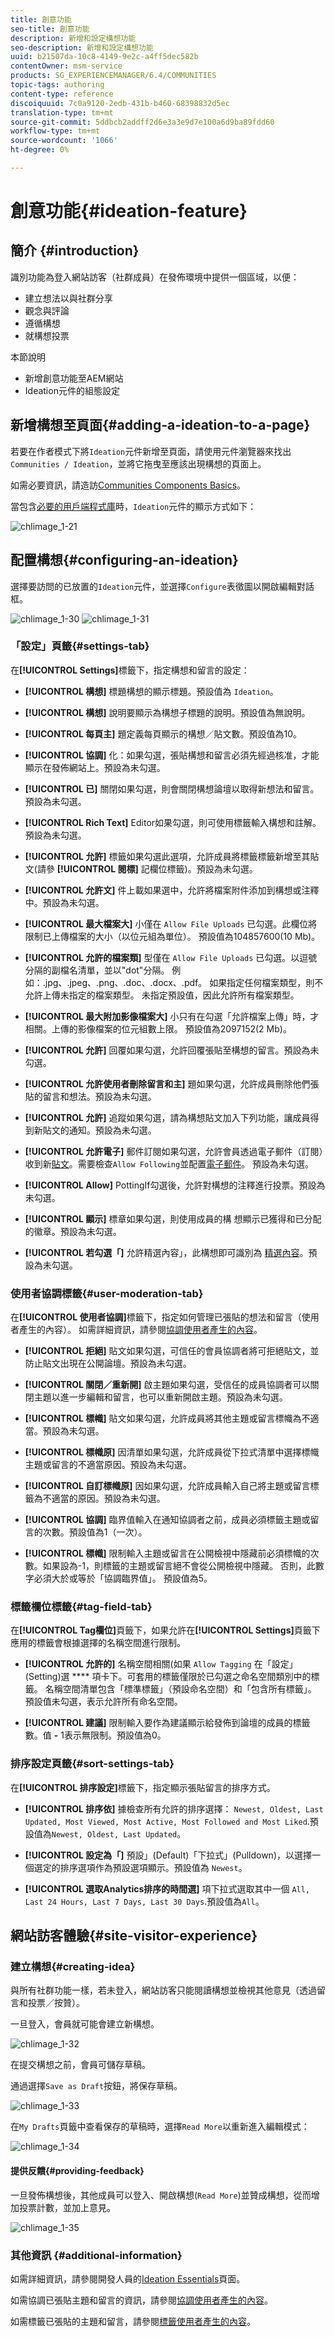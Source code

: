 ```yaml
---
title: 創意功能
seo-title: 創意功能
description: 新增和設定構想功能
seo-description: 新增和設定構想功能
uuid: b21507da-10c8-4149-9e2c-a4ff5dec582b
contentOwner: msm-service
products: SG_EXPERIENCEMANAGER/6.4/COMMUNITIES
topic-tags: authoring
content-type: reference
discoiquuid: 7c0a9120-2edb-431b-b460-68398832d5ec
translation-type: tm+mt
source-git-commit: 5ddbcb2addff2d6e3a3e9d7e100a6d9ba89fdd60
workflow-type: tm+mt
source-wordcount: '1066'
ht-degree: 0%

---
```



# 創意功能{#ideation-feature}

## 簡介 {#introduction}

識別功能為登入網站訪客（社群成員）在發佈環境中提供一個區域，以便：

* 建立想法以與社群分享
* 觀念與評論
* 遵循構想
* 就構想投票

本節說明

* 新增創意功能至AEM網站
* Ideation元件的組態設定

## 新增構想至頁面{#adding-a-ideation-to-a-page}

若要在作者模式下將`Ideation`元件新增至頁面，請使用元件瀏覽器來找出`Communities / Ideation`，並將它拖曳至應該出現構想的頁面上。

如需必要資訊，請造訪[Communities Components Basics](basics.md)。

當包含[必要的用戶端程式庫](ideation.md#essentials-for-client-side)時，`Ideation`元件的顯示方式如下：

![chlimage_1-21](assets/chlimage_1-29.png)

## 配置構想{#configuring-an-ideation}

選擇要訪問的已放置的`Ideation`元件，並選擇`Configure`表徵圖以開啟編輯對話框。

![chlimage_1-30](assets/chlimage_1-30.png) ![chlimage_1-31](assets/chlimage_1-31.png)

### 「設定」頁籤{#settings-tab}

在&#x200B;**[!UICONTROL Settings]**&#x200B;標籤下，指定構想和留言的設定：

* **[!UICONTROL 構想]**
標題構想的顯示標題。預設值為 
`Ideation`。

* **[!UICONTROL 構想]**
說明要顯示為構想子標題的說明。預設值為無說明。

* **[!UICONTROL 每頁主]**
題定義每頁顯示的構想／貼文數。預設值為10。

* **[!UICONTROL 協調]**
化：如果勾選，張貼構想和留言必須先經過核准，才能顯示在發佈網站上。預設為未勾選。

* **[!UICONTROL 已]**
關閉如果勾選，則會關閉構想論壇以取得新想法和留言。預設為未勾選。

* **[!UICONTROL Rich Text]**
Editor如果勾選，則可使用標籤輸入構想和註解。預設為未勾選。

* **[!UICONTROL 允許]**
標籤如果勾選此選項，允許成員將標籤標籤新增至其貼文(請參 **[!UICONTROL 閱標]** 記欄位標籤)。預設為未勾選。

* **[!UICONTROL 允許文]**
件上載如果選中，允許將檔案附件添加到構想或注釋中。預設為未勾選。

* **[!UICONTROL 最大檔案大]**
小僅在 
`Allow File Uploads` 已勾選。此欄位將限制已上傳檔案的大小（以位元組為單位）。 預設值為104857600(10 Mb)。

* **[!UICONTROL 允許的檔案類]**
型僅在 
`Allow File Uploads` 已勾選。以逗號分隔的副檔名清單，並以&quot;dot&quot;分隔。 例如：.jpg、.jpeg、.png、.doc、.docx、.pdf。 如果指定任何檔案類型，則不允許上傳未指定的檔案類型。 未指定預設值，因此允許所有檔案類型。

* **[!UICONTROL 最大附加影像檔案大]**
小只有在勾選「允許檔案上傳」時，才相關。上傳的影像檔案的位元組數上限。 預設值為2097152(2 Mb)。

* **[!UICONTROL 允許]**
回覆如果勾選，允許回覆張貼至構想的留言。預設為未勾選。

* **[!UICONTROL 允許使用者刪除留言和主]**
題如果勾選，允許成員刪除他們張貼的留言和想法。預設為未勾選。

* **[!UICONTROL 允許]**
追蹤如果勾選，請為構想貼文加入下列功能，讓成員得 [](notifications.md) 到新貼文的通知。預設為未勾選。

* **[!UICONTROL 允許電子]**
郵件訂閱如果勾選，允許會員透過電子郵件（訂閱）收到新[貼文](subscriptions.md)。需要檢查`Allow Following`並配置[電子郵件](email.md)。 預設為未勾選。

* **[!UICONTROL Allow]**
PottingIf勾選後，允許對構想的注釋進行投票。預設為未勾選。

* **[!UICONTROL 顯示]**
標章如果勾選，則使用成員的構 [](implementing-scoring.md) 想顯示已獲得和已分配的徽章。預設為未勾選。

* **[!UICONTROL 若勾選「]**
允許精選內容」，此構想即可識別為 [精選內容](featured.md)。預設為未勾選。

### 使用者協調標籤{#user-moderation-tab}

在&#x200B;**[!UICONTROL 使用者協調]**&#x200B;標籤下，指定如何管理已張貼的想法和留言（使用者產生的內容）。 如需詳細資訊，請參閱[協調使用者產生的內容](moderate-ugc.md)。

* **[!UICONTROL 拒絕]**
貼文如果勾選，可信任的會員協調者將可拒絕貼文，並防止貼文出現在公開論壇。預設為未勾選。

* **[!UICONTROL 關閉／重新開]**
啟主題如果勾選，受信任的成員協調者可以關閉主題以進一步編輯和留言，也可以重新開啟主題。預設為未勾選。

* **[!UICONTROL 標幟]**
貼文如果勾選，允許成員將其他主題或留言標幟為不適當。預設為未勾選。

* **[!UICONTROL 標幟原]**
因清單如果勾選，允許成員從下拉式清單中選擇標幟主題或留言的不適當原因。預設為未勾選。

* **[!UICONTROL 自訂標幟原]**
因如果勾選，允許成員輸入自己將主題或留言標籤為不適當的原因。預設為未勾選。

* **[!UICONTROL 協調]**
臨界值輸入在通知協調者之前，成員必須標籤主題或留言的次數。預設值為1（一次）。

* **[!UICONTROL 標幟]**
限制輸入主題或留言在公開檢視中隱藏前必須標幟的次數。如果設為-1，則標籤的主題或留言絕不會從公開檢視中隱藏。 否則，此數字必須大於或等於「協調臨界值」。 預設值為5。

### 標籤欄位標籤{#tag-field-tab}

在&#x200B;**[!UICONTROL Tag欄位]**&#x200B;頁籤下，如果允許在&#x200B;**[!UICONTROL Settings]**&#x200B;頁籤下應用的標籤會根據選擇的名稱空間進行限制。

* **[!UICONTROL 允許的]**
名稱空間相關(如果 
`Allow Tagging` 在「設定」(Setting)選 **** 項卡下。可套用的標籤僅限於已勾選之命名空間類別中的標籤。 名稱空間清單包含「標準標籤」（預設命名空間）和「包含所有標籤」。 預設值未勾選，表示允許所有命名空間。

* **[!UICONTROL 建議]**
限制輸入要作為建議顯示給發佈到論壇的成員的標籤數。值 
**-** 1表示無限制。預設值為0。

### 排序設定頁籤{#sort-settings-tab}

在&#x200B;**[!UICONTROL 排序設定]**&#x200B;標籤下，指定顯示張貼留言的排序方式。

* **[!UICONTROL 排序依]**
據檢查所有允許的排序選擇： 
`Newest, Oldest, Last Updated, Most Viewed, Most Active, Most Followed and Most Liked`.預設值為`Newest, Oldest, Last Updated`。

* **[!UICONTROL 設定為「]**
預設」(Default)「下拉式」(Pulldown)，以選擇一個選定的排序選項作為預設選項顯示。預設值為 
`Newest`。

* **[!UICONTROL 選取Analytics排序的時間選]**
項下拉式選取其中一個 
`All, Last 24 Hours, Last 7 Days, Last 30 Days`.預設值為`All`。

## 網站訪客體驗{#site-visitor-experience}

### 建立構想{#creating-idea}

與所有社群功能一樣，若未登入，網站訪客只能閱讀構想並檢視其他意見（透過留言和投票／按贊）。

一旦登入，會員就可能會建立新構想。

![chlimage_1-32](assets/chlimage_1-32.png)

在提交構想之前，會員可儲存草稿。

通過選擇`Save as Draft`按鈕，將保存草稿。

![chlimage_1-33](assets/chlimage_1-33.png)

在`My Drafts`頁籤中查看保存的草稿時，選擇`Read More`以重新進入編輯模式：

![chlimage_1-34](assets/chlimage_1-34.png)

#### 提供反饋{#providing-feedback}

一旦發佈構想後，其他成員可以登入、開啟構想(`Read More`)並贊成構想，從而增加投票計數，並加上意見。

![chlimage_1-35](assets/chlimage_1-35.png)

### 其他資訊 {#additional-information}

如需詳細資訊，請參閱開發人員的[Ideation Essentials](ideation.md)頁面。

如需協調已張貼主題和留言的資訊，請參閱[協調使用者產生的內容](moderate-ugc.md)。

如需標籤已張貼的主題和留言，請參閱[標籤使用者產生的內容](tag-ugc.md)。
